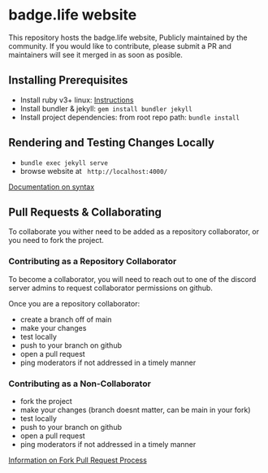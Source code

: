 # badge.life website

This repository hosts the badge.life website, Publicly maintained by the community. If you would like to contribute, please submit a PR and maintainers will see it merged in as soon as posible.

## Installing Prerequisites
- Install ruby v3+ linux: [Instructions](https://www.ruby-lang.org/en/documentation/installation/)
- Install bundler & jekyll: `gem install bundler jekyll`
- Install project dependencies: from root repo path: `bundle install`

## Rendering and Testing Changes Locally
- `bundle exec jekyll serve`
- browse website at `
http://localhost:4000/`

[Documentation on syntax](https://just-the-docs.github.io/just-the-docs/docs/ui-components)

## Pull Requests & Collaborating
To collaborate you wither need to be added as a repository collaborator, or you need to fork the project.

### Contributing as a Repository Collaborator
To become a collaborator, you will need to reach out to one of the discord server admins to request collaborator permissions on github.

Once you are a repository collaborator:
- create a branch off of main
- make your changes
- test locally
- push to your branch on github
- open a pull request
- ping moderators if not addressed in a timely manner

### Contributing as a Non-Collaborator
- fork the project
- make your changes (branch doesnt matter, can be main in your fork)
- test locally
- push to your branch on github
- open a pull request
- ping moderators if not addressed in a timely manner

[Information on Fork Pull Request Process](https://docs.github.com/en/pull-requests/collaborating-with-pull-requests)